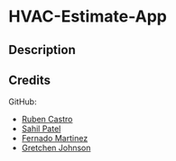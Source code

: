 # HVAC-Estimate-App

## Description


## Credits

GitHub:
- [Ruben Castro](https://github.com/RubenCastroCoding)
- [Sahil Patel](https://github.com/War-Nugget)
- [Fernado Martinez](https://github.com/FMartinez59)
- [Gretchen Johnson](https://github.com/gretchesketch)
